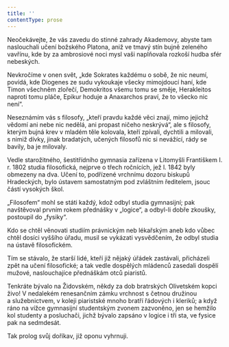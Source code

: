 ```yaml
---
title: ''
contentType: prose
---
```


  

  

  

  

Neočekávejte, že vás zavedu do stinné zahrady Akademovy, abyste tam naslouchali učení božského Platona, aniž ve tmavý stín bujně zeleného vavřínu, kde by za ambrosiové noci mysl vaši naplňovala rozkoší hudba sfér nebeských.

Nevkročíme v onen svět, „kde Sokrates každému o sobě, že nic neumí, povídá, kde Diogenes ze sudu vykoukaje všecky mimojdoucí haní, kde Timon všechněm zlořečí, Demokritos všemu tomu se směje, Herakleitos naproti tomu pláče, Epikur hoduje a Anaxarchos praví, že to všecko nic není“.

Neseznámím vás s filosofy, „kteří pravdu každé věci znají, mimo jejichž vědomí ani nebe nic nedělá, ani propast ničeho neskrývá“, ale s filosofy, kterým bujná krev v mladém těle kolovala, kteří zpívali, dychtili a milovali, s nimiž dívky, jinak bradatých, učených filosofů nic si nevážící, rády se bavily, ba je milovaly.

Vedle starožitného, šestitřídního gymnasia zařízena v Litomyšli Františkem I. r. 1802 studia filosofická, nejprve o třech ročnících, jež l. 1842 byly obmezeny na dva. Učení to, podřízené vrchnímu dozoru biskupů Hradeckých, bylo ústavem samostatným pod zvlášt­ním ředitelem, jsouc částí vysokých škol.

„Filosofem“ mohl se státi každý, kdož odbyl studia gymnasijní; pak navštěvoval prvním rokem přednášky v „logice“, a odbyl-li dobře zkoušky, postoupil do „fysiky“.

Kdo se chtěl věnovati studiím právnickým neb lékařským aneb kdo vůbec chtěl dosíci vyššího úřadu, musil se vykázati vysvědčením, že odbyl studia na ústavě filosofickém.

Tím se stávalo, že starší lidé, kteří již nějaký úřádek zastávali, přicházeli zpět na učení filosofické; a tak vedle dospělých mlá­denců zasedali dospělí mužové, naslouchajíce přednáškám otců piaristů.

Tenkráte bývalo na Židovském, někdy za dob bratrských Olivet­ském kopci živo! V nedalekém renesančním zámku vrchnost s četnou družinou a služebnictvem, v koleji piaristské mnoho bratří řádových i kleriků; a když ráno na vížce gymnasijní studentským zvonem zazvoněno, jen se hemžilo kol studenty a posluchači, jichž bývalo zapsáno v logice i tři sta, ve fysice pak na sedmdesát.

Tak prolog svůj doříkav, již oponu vyhrnuji.
